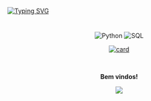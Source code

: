 [![Typing SVG](https://readme-typing-svg.herokuapp.com/?color=ff91a4&size=35&center=true&vCenter=true&width=1000&lines=Hello!+:%29)](https://git.io/typing-svg)

<div align="center">
<h1 style="color: blue"></h1>


<div style="display: inline_block">
 
<img align="align" alt="Python" src="https://img.shields.io/badge/Python-14354C?style=for-the-badge&logo=python&logoColor=white"/>
<img align="align" alt="SQL" src="https://img.shields.io/badge/mysql-%2300f.svg?style=for-the-badge&logo=mysql&logoColor=white"/>

 [![card](https://github-readme-stats.vercel.app/api?username=divbr&theme=dark&show_icons=true)](https://github.com/anuraghazra/github-readme-stats)

<div align="center">
<br><p align="centre"><b>Bem vindos!</b></p>  
<p align="center"><img align="center" src="https://profile-counter.glitch.me/{divbr}/count.svg" /></p> 
<br>
</div>

 
